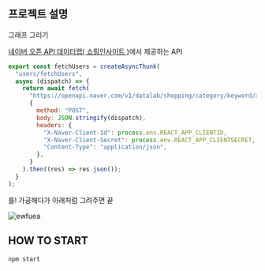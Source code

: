 ## 프로젝트 설명

그래프 그리기

[네이버 오픈 API 데이터랩( 쇼핑인사이트 )](https://developers.naver.com/docs/serviceapi/datalab/shopping/shopping.md#%EC%87%BC%ED%95%91%EC%9D%B8%EC%82%AC%EC%9D%B4%ED%8A%B8-%ED%82%A4%EC%9B%8C%EB%93%9C-%EC%97%B0%EB%A0%B9%EB%B3%84-%ED%8A%B8%EB%A0%8C%EB%93%9C-%EC%A1%B0%ED%9A%8C)에서 제공하는 API

```javascript
export const fetchUsers = createAsyncThunk(
  "users/fetchUsers",
  async (dispatch) => {
    return await fetch(
      "https://openapi.naver.com/v1/datalab/shopping/category/keyword/age",
      {
        method: "POST",
        body: JSON.stringify(dispatch),
        headers: {
          "X-Naver-Client-Id": process.env.REACT_APP_CLIENTID,
          "X-Naver-Client-Secret": process.env.REACT_APP_CLIENTSECRET,
          "Content-Type": "application/json",
        },
      }
    ).then((res) => res.json());
  }
);
```

를! 가공해다가 아래처럼 그려주면 끝

![ewfuea](https://user-images.githubusercontent.com/25889048/155288719-5e4caa01-6784-4660-a612-59ea05bf67fb.gif)

## HOW TO START

`npm start`
